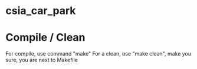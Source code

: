# csia_car_park

# Compile / Clean
For compile, use command "make"
For a clean, use "make clean", make you sure, you are next to Makefile
